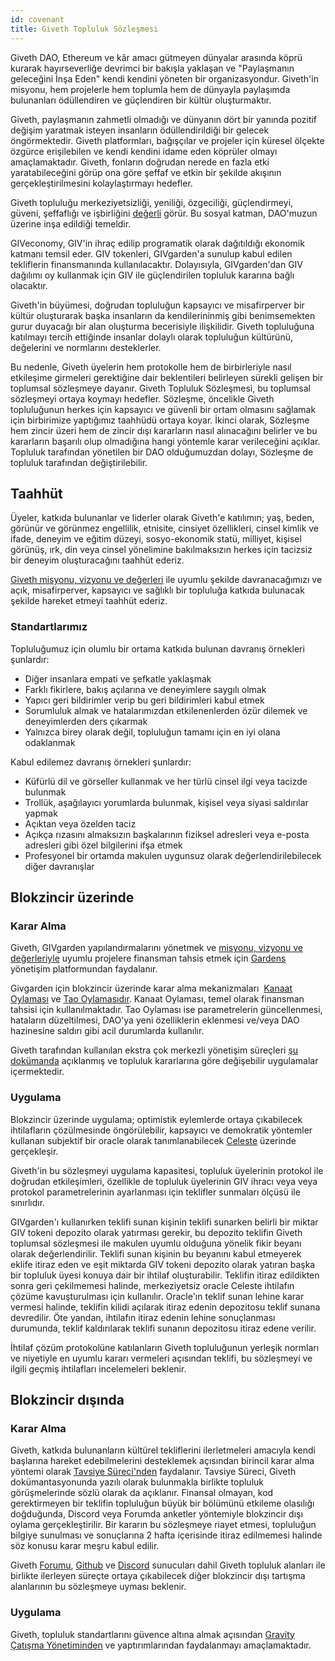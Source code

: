 ```yaml
---
id: covenant
title: Giveth Topluluk Sözleşmesi
---
```


Giveth DAO, Ethereum ve kâr amacı gütmeyen dünyalar arasında köprü kurarak hayırseverliğe devrimci bir bakışla yaklaşan ve "Paylaşmanın geleceğini İnşa Eden" kendi kendini yöneten bir organizasyondur. Giveth'in misyonu, hem projelerle hem toplumla hem de dünyayla paylaşımda bulunanları ödüllendiren ve güçlendiren bir kültür oluşturmaktır.

Giveth, paylaşmanın zahmetli olmadığı ve dünyanın dört bir yanında pozitif değişim yaratmak isteyen insanların ödüllendirildiği bir gelecek öngörmektedir. Giveth platformları, bağışçılar ve projeler için küresel ölçekte özgürce erişilebilen ve kendi kendini idame eden köprüler olmayı amaçlamaktadır. Giveth, fonların doğrudan nerede en fazla etki yaratabileceğini görüp ona göre şeffaf ve etkin bir şekilde akışının gerçekleştirilmesini kolaylaştırmayı hedefler.

Giveth topluluğu merkeziyetsizliği, yeniliği, özgeciliği, güçlendirmeyi, güveni, şeffaflığı ve işbirliğini [değerli](/whatisgiveth/) görür. Bu sosyal katman, DAO'muzun üzerine inşa edildiği temeldir.

GIVeconomy, GIV'in ihraç edilip programatik olarak dağıtıldığı ekonomik katmanı temsil eder. GIV tokenleri, GIVgarden'a sunulup kabul edilen tekliflerin finansmanında kullanılacaktır. Dolayısıyla, GIVgarden'dan GIV dağılımı oy kullanmak için GIV ile güçlendirilen topluluk kararına bağlı olacaktır.

Giveth'in büyümesi, doğrudan topluluğun kapsayıcı ve misafirperver bir kültür oluşturarak başka insanların da kendilerininmiş gibi benimsemekten gurur duyacağı bir alan oluşturma becerisiyle ilişkilidir. Giveth topluluğuna katılmayı tercih ettiğinde insanlar dolaylı olarak topluluğun kültürünü, değelerini ve normlarını desteklerler.

Bu nedenle, Giveth üyelerin hem protokolle hem de birbirleriyle nasıl etkileşime girmeleri gerektiğine dair beklentileri belirleyen sürekli gelişen bir toplumsal sözleşmeye dayanır. Giveth Topluluk Sözleşmesi, bu toplumsal sözleşmeyi ortaya koymayı hedefler. Sözleşme, öncelikle Giveth topluluğunun herkes için kapsayıcı ve güvenli bir ortam olmasını sağlamak için birbirimize yaptığımız taahhüdü ortaya koyar. İkinci olarak, Sözleşme hem zincir üzeri hem de zincir dışı kararların nasıl alınacağını belirler ve bu kararların başarılı olup olmadığına hangi yöntemle karar verileceğini açıklar. Topluluk tarafından yönetilen bir DAO olduğumuzdan dolayı, Sözleşme de topluluk tarafından değiştirilebilir.

## Taahhüt

Üyeler, katkıda bulunanlar ve liderler olarak Giveth'e katılımın; yaş, beden, görünür ve görünmez engellilik, etnisite, cinsiyet özellikleri, cinsel kimlik ve ifade, deneyim ve eğitim düzeyi, sosyo-ekonomik statü, milliyet, kişisel görünüş, ırk, din veya cinsel yönelimine bakılmaksızın herkes için tacizsiz bir deneyim oluşturacağını taahhüt ederiz.

[Giveth misyonu, vizyonu ve değerleri](/whatisgiveth/) ile uyumlu şekilde davranacağımızı ve açık, misafirperver, kapsayıcı ve sağlıklı bir topluluğa katkıda bulunacak şekilde hareket etmeyi taahhüt ederiz.


### Standartlarımız

Topluluğumuz için olumlu bir ortama katkıda bulunan davranış örnekleri şunlardır:

* Diğer insanlara empati ve şefkatle yaklaşmak
* Farklı fikirlere, bakış açılarına ve deneyimlere saygılı olmak
* Yapıcı geri bildirimler verip bu geri bildirimleri kabul etmek
* Sorumluluk almak ve hatalarımızdan etkilenenlerden özür dilemek ve deneyimlerden ders çıkarmak
* Yalnızca birey olarak değil, topluluğun tamamı için en iyi olana odaklanmak

Kabul edilemez davranış örnekleri şunlardır:

* Küfürlü dil ve görseller kullanmak ve her türlü cinsel ilgi veya tacizde bulunmak
* Trollük, aşağılayıcı yorumlarda bulunmak, kişisel veya siyasi saldırılar yapmak
* Açıktan veya özelden taciz
* Açıkça rızasını almaksızın başkalarının fiziksel adresleri veya e-posta adresleri gibi özel bilgilerini ifşa etmek
* Profesyonel bir ortamda makulen uygunsuz olarak değerlendirilebilecek diğer davranışlar

## Blokzincir üzerinde

### Karar Alma

Giveth, GIVgarden yapılandırmalarını yönetmek ve [misyonu, vizyonu ve değerleriyle](/whatisgiveth/) uyumlu projelere finansman tahsis etmek için [Gardens](https://gardens.1hive.org/#/home/) yönetişim platformundan faydalanır.

Givgarden için blokzincir üzerinde karar alma mekanizmaları  [Kanaat Oylaması](https://forum.tecommons.org/t/conviction-voting-tl-dr/308?u=liviade) ve [Tao Oylamasıdır](https://forum.tecommons.org/t/tao-voting-formerly-disputable-voting-parameters-general-discussion/267). Kanaat Oylaması, temel olarak finansman tahsisi için kullanılmaktadır. Tao Oylaması ise parametrelerin güncellenmesi, hataların düzeltilmesi, DAO'ya yeni özelliklerin eklenmesi ve/veya DAO hazinesine saldırı gibi acil durumlarda kullanılır.

Giveth tarafından kullanılan ekstra çok merkezli yönetişim süreçleri [şu dokümanda](/whatisgiveth/governanceProcess) açıklanmış ve topluluk kararlarına göre değişebilir uygulamalar içermektedir.

### Uygulama

Blokzincir üzerinde uygulama; optimistik eylemlerde ortaya çıkabilecek ihtilafların çözülmesinde öngörülebilir, kapsayıcı ve demokratik yöntemler kullanan subjektif bir oracle olarak tanımlanabilecek [Celeste](https://1hive.gitbook.io/celeste/) üzerinde gerçekleşir.

Giveth'in bu sözleşmeyi uygulama kapasitesi, topluluk üyelerinin protokol ile doğrudan etkileşimleri, özellikle de topluluk üyelerinin GIV ihracı veya veya protokol parametrelerinin ayarlanması için teklifler sunmaları ölçüsü ile sınırlıdır.

GIVgarden'ı kullanırken teklifi sunan kişinin teklifi sunarken belirli bir miktar GIV tokeni depozito olarak yatırması gerekir, bu depozito teklifin Giveth toplumsal sözleşmesi ile makulen uyumlu olduğuna yönelik fikir beyanı olarak değerlendirilir. Teklifi sunan kişinin bu beyanını kabul etmeyerek eklife itiraz eden ve eşit miktarda GIV tokeni depozito olarak yatıran başka bir topluluk üyesi konuya dair bir ihtilaf oluşturabilir. Teklifin itiraz edildikten sonra geri çekilmemesi halinde, merkeziyetsiz oracle Celeste ihtilafın çözüme kavuşturulması için kullanılır. Oracle'ın teklif sunan lehine karar vermesi halinde, teklifin kilidi açılarak itiraz edenin depozitosu teklif sunana devredilir. Öte yandan, ihtilafın itiraz edenin lehine sonuçlanması durumunda, teklif kaldırılarak teklifi sunanın depozitosu itiraz edene verilir.

İhtilaf çözüm protokolüne katılanların Giveth topluluğunun yerleşik normları ve niyetiyle en uyumlu kararı vermeleri açısından teklifi, bu sözleşmeyi ve ilgili geçmiş ihtilafları incelemeleri beklenir.

## Blokzincir dışında

### Karar Alma

Giveth, katkıda bulunanların kültürel tekliflerini ilerletmeleri amacıyla kendi başlarına hareket edebilmelerini desteklemek açısından birincil karar alma yöntemi olarak [Tavsiye Süreci'nden](/whatisgiveth/adviceProcess) faydalanır. Tavsiye Süreci, Giveth dokümantasyonunda yazılı olarak bulunmakla birlikte topluluk görüşmelerinde sözlü olarak da açıklanır. Finansal olmayan, kod gerektirmeyen bir teklifin topluluğun büyük bir bölümünü etkileme olasılığı doğduğunda, Discord veya Forumda anketler yöntemiyle blokzincir dışı oylama gerçekleştirilir. Bir kararın bu sözleşmeye riayet etmesi, topluluğun bilgiye sunulması ve sonuçlarına 2 hafta içerisinde itiraz edilmemesi halinde söz konusu karar meşru kabul edilir.

Giveth [Forumu](https://forum.giveth.io/), [Github](https://github.com/Giveth) ve [Discord](https://discord.gg/JxF38Tj364) sunucuları dahil Giveth topluluk alanları ile birlikte ilerleyen süreçte ortaya çıkabilecek diğer blokzincir dışı tartışma alanlarının bu sözleşmeye uyması beklenir.

### Uygulama

Giveth, topluluk standartlarını güvence altına almak açısından [Gravity Çatışma Yönetiminden](https://forum.tecommons.org/t/gravity-general-process/173) ve yaptırımlarından faydalanmayı amaçlamaktadır.
